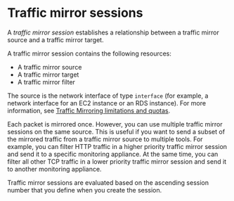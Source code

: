 # Traffic mirror sessions<a name="traffic-mirroring-sessions"></a>

A *traffic mirror session* establishes a relationship between a traffic mirror source and a traffic mirror target\.

A traffic mirror session contains the following resources:
+ A traffic mirror source
+ A traffic mirror target 
+ A traffic mirror filter

The source is the network interface of type `interface` \(for example, a network interface for an EC2 instance or an RDS instance\)\. For more information, see [Traffic Mirroring limitations and quotas](traffic-mirroring-limits.md)\.

Each packet is mirrored once\. However, you can use multiple traffic mirror sessions on the same source\. This is useful if you want to send a subset of the mirrored traffic from a traffic mirror source to multiple tools\. For example, you can filter HTTP traffic in a higher priority traffic mirror session and send it to a specific monitoring appliance\. At the same time, you can filter all other TCP traffic in a lower priority traffic mirror session and send it to another monitoring appliance\.

Traffic mirror sessions are evaluated based on the ascending session number that you define when you create the session\.